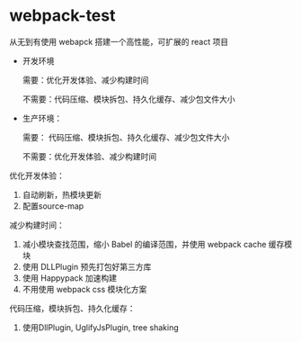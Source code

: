 # webpack-test

从无到有使用 webapck 搭建一个高性能，可扩展的 react 项目



* 开发环境

  需要：优化开发体验、减少构建时间

  不需要：代码压缩、模块拆包、持久化缓存、减少包文件大小

* 生产环境：

  需要： 代码压缩、模块拆包、持久化缓存、减少包文件大小

  不需要：优化开发体验、减少构建时间



优化开发体验：

1. 自动刷新，热模块更新
2. 配置source-map

减少构建时间：

1. 减小模块查找范围，缩小 Babel 的编译范围，并使用 webpack cache 缓存模块
2. 使用 DLLPlugin 预先打包好第三方库
3. 使用 Happypack 加速构建
4. 不用使用 webpack css 模块化方案



代码压缩，模块拆包、持久化缓存：

1. 使用DllPlugin, UglifyJsPlugin,  tree shaking







